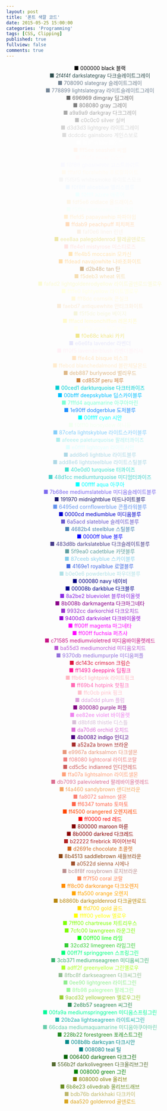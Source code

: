 ```yaml
---
layout: post
title: '폰트 색깔 코드'
date: 2015-05-25 15:00:00
categories: 'Programming'
tags: [CSS, Clipping]
published: true
fullview: false
comments: true
---
```


<div style="text-align:center;">
	<p>
		<font color="#000000">■ 000000 black 블랙<br/></font>
		<font color="#2f4f4f">■ 2f4f4f darkslategray 다크슬레이트그레이<br/></font>
		<font color="#708090">■ 708090 slategray 슬레이트그레이 <br/></font>
		<font color="#778899">■ 778899 lightslategray 라이트슬레이트그레이<br/></font>
		<font color="#696969">■ 696969 dimgray 딤그레이<br/></font>
		<font color="#808080">■ 808080 gray 그레이<br/></font>
		<font color="#a9a9a9">■ a9a9a9 darkgray 다크그레이<br/></font>
		<font color="#c0c0c0">■ c0c0c0 silver 실버<br/></font>
		<font color="#d3d3d3">■ d3d3d3 lightgrey 라이트그레이<br/></font>
		<font color="#dcdcdc">■ dcdcdc gainsboro 게인스보로<br/></font>
		<font color="#ffffff">■ ffffff white 화이트<br/></font>
		<font color="#fff5ee">■ fff5ee seashell 씨쉘<br/></font>
		<font color="#fffafa">■ fffafa snow 스노우<br/></font>
		<font color="#f8f8ff">■ f8f8ff ghostwhite 고스트화이트<br/></font>
		<font color="#fffaf0">■ fffaf0 floralwhite 후로랄화이트<br/></font>
		<font color="#f5f5f5">■ f5f5f5 whitesmoke 화이트스모크<br/></font>
		<font color="#f0f8ff">■ f0f8ff aliceblue 앨리스블루<br/></font>
		<font color="#f0ffff">■ f0ffff azure 애쥬어<br/></font>
		<font color="#fdf5e6">■ fdf5e6 oldlace 올드래이스<br/></font>
		<font color="#f5fffa">■ f5fffa mintcream 민트크림<br/></font>
		<font color="#ffefd5">■ ffefd5 papayawhip 파파야윕<br/></font>
		<font color="#ffdab9">■ ffdab9 peachpuff 피치퍼프<br/></font>
		<font color="#faf0e6">■ faf0e6 linen 린넨<br/></font>
		<font color="#eee8aa">■ eee8aa palegoldenrod 팔레골덴로드<br/></font>
		<font color="#ffe4e1">■ ffe4e1 mistyrose 미스티로즈<br/></font>
		<font color="#ffe4b5">■ ffe4b5 moccasin 모카신<br/></font>
		<font color="#ffdead">■ ffdead navajowhite 나바조화이트<br/></font>
		<font color="#d2b48c">■ d2b48c tan 탄<br/></font>
		<font color="#f5deb3">■ f5deb3 wheat 위트<br/></font>
		<font color="#fafad2">■ fafad2 lightgoldenrodyellow 라이트골덴로드옐로우<br/></font>
		<font color="#ffffe0">■ ffffe0 lightyellow 라이트옐로우<br/></font>
		<font color="#fff8dc">■ fff8dc cornsilk 콘실크<br/></font>
		<font color="#faebd7">■ faebd7 antiquewhite 안티크화이트<br/></font>
		<font color="#f5f5dc">■ f5f5dc beige 베이지<br/></font>
		<font color="#fffacd">■ fffacd lemonchiffon 레몬치폰 <br/></font>
		<font color="#fffff0">■ fffff0 ivory 아이보리<br/></font>
		<font color="#f0e68c">■ f0e68c khaki 카키<br/></font>
		<font color="#e6e6fa">■ e6e6fa lavender 라벤더<br/></font>
		<font color="#fff0f5">■ fff0f5 lavenderblush 라벤더블러시<br/></font>
		<font color="#ffe4c4">■ ffe4c4 bisque 비스크<br/></font>
		<font color="#ffebcd">■ ffebcd blanchedalmond 블란체달몬드<br/></font>
		<font color="#deb887">■ deb887 burlywood 벌리우드<br/></font>
		<font color="#cd853f">■ cd853f peru 페루<br/></font>
		<font color="#00ced1">■ 00ced1 darkturquoise 다크터콰이즈<br/></font>
		<font color="#00bfff">■ 00bfff deepskyblue 딥스카이블루<br/></font>
		<font color="#7fffd4">■ 7fffd4 aquamarine 아쿠아마린<br/></font>
		<font color="#1e90ff">■ 1e90ff dodgerblue 도저블루<br/></font>
		<font color="#00ffff">■ 00ffff cyan 시안<br/></font>
		<font color="#f0fff0">■ f0fff0 honeydew 허니듀<br/></font>
		<font color="#87cefa">■ 87cefa lightskyblue 라이트스카이블루<br/></font>
		<font color="#afeeee">■ afeeee paleturquoise 팔레터콰이즈<br/></font>
		<font color="#e0ffff">■ e0ffff lightcyan 라이트시안<br/></font>
		<font color="#add8e6">■ add8e6 lightblue 라이트블루<br/></font>
		<font color="#add8e6">■ add8e6 lightsteelblue 라이트스틸블루<br/></font>
		<font color="#40e0d0">■ 40e0d0 turquoise 터콰이즈<br/></font>
		<font color="#48d1cc">■ 48d1cc mediumturquoise 미디엄터콰이즈<br/></font>
		<font color="#00ffff">■ 00ffff aqua 아쿠아<br/></font>
		<font color="#7b68ee">■ 7b68ee mediumslateblue 미디움슬레이트블루<br/></font>
		<font color="#191970">■ 191970 midnightblue 미드나이트블루<br/></font>
		<font color="#6495ed">■ 6495ed cornflowerblue 콘플라워블루<br/></font>
		<font color="#0000cd">■ 0000cd mediumblue 미디움블루<br/></font>
		<font color="#6a5acd">■ 6a5acd slateblue 슬레이트블루<br/></font>
		<font color="#4682b4">■ 4682b4 steelblue 스틸블루<br/></font>
		<font color="#0000ff">■ 0000ff blue 블루<br/></font>
		<font color="#483d8b">■ 483d8b darkslateblue 다크슬레이트블루<br/></font>
		<font color="#5f9ea0">■ 5f9ea0 cadetblue 카뎃블루<br/></font>
		<font color="#87ceeb">■ 87ceeb skyblue 스카이블루<br/></font>
		<font color="#4169e1">■ 4169e1 royalblue 로열블루<br/></font>
		<font color="#b0e0e6">■ b0e0e6 powderblue 파우더블루<br/></font>
		<font color="#000080">■ 000080 navy 네이비<br/></font>
		<font color="#00008b">■ 00008b darkblue 다크블루<br/></font>
		<font color="#8a2be2">■ 8a2be2 blueviolet 블루바이올렛<br/></font>
		<font color="#8b008b">■ 8b008b darkmagenta 다크마그네타<br/></font>
		<font color="#9932cc">■ 9932cc darkorchid 다크오치드<br/></font>
		<font color="#9400d3">■ 9400d3 darkviolet 다크바이올렛<br/></font>
		<font color="#ff00ff">■ ff00ff magenta 마그네타<br/></font>
		<font color="#ff00ff">■ ff00ff fuchsia 퍼츠샤<br/></font>
		<font color="#c71585">■ c71585 mediumvioletred 미디움바이올렛레드<br/></font>
		<font color="#ba55d3">■ ba55d3 mediumorchid 미디움오치드<br/></font>
		<font color="#9370db">■ 9370db mediumpurple 미디움퍼플<br/></font>
		<font color="#dc143c">■ dc143c crimson 크림슨<br/></font>
		<font color="#ff1493">■ ff1493 deeppink 딥핑크<br/></font>
		<font color="#ffb6c1">■ ffb6c1 lightpink 라이트핑크<br/></font>
		<font color="#ff69b4">■ ff69b4 hotpink 핫핑크<br/></font>
		<font color="#ffc0cb">■ ffc0cb pink 핑크<br/></font>
		<font color="#dda0dd">■ dda0dd plum 플럼<br/></font>
		<font color="#800080">■ 800080 purple 퍼플<br/></font>
		<font color="#ee82ee">■ ee82ee violet 바이올렛<br/></font>
		<font color="#d8bfd8">■ d8bfd8 thistle 디스틀<br/></font>
		<font color="#da70d6">■ da70d6 orchid 오치드<br/></font>
		<font color="#4b0082">■ 4b0082 indigo 인디고<br/></font>
		<font color="#a52a2a">■ a52a2a brown 브라운<br/></font>
		<font color="#e9967a">■ e9967a darksalmon 다크샐몬<br/></font>
		<font color="#f08080">■ f08080 lightcoral 라이트코랄<br/></font>
		<font color="#cd5c5c">■ cd5c5c indianred 인디안레드<br/></font>
		<font color="#ffa07a">■ ffa07a lightsalmon 라이트샐몬<br/></font>
		<font color="#db7093">■ db7093 palevioletred 팔레바이올렛레드<br/></font>
		<font color="#f4a460">■ f4a460 sandybrown 샌디브라운<br/></font>
		<font color="#fa8072">■ fa8072 salmon 샐몬<br/></font>
		<font color="#ff6347">■ ff6347 tomato 토마토<br/></font>
		<font color="#ff4500">■ ff4500 orangered 오렌지레드<br/></font>
		<font color="#ff0000">■ ff0000 red 레드<br/></font>
		<font color="#800000">■ 800000 maroon 마룬<br/></font>
		<font color="#8b0000">■ 8b0000 darkred 다크레드<br/></font>
		<font color="#b22222">■ b22222 firebrick 파이어브릭<br/></font>
		<font color="#d2691e">■ d2691e chocolate 초콜렛<br/></font>
		<font color="#8b4513">■ 8b4513 saddlebrown 새들브라운<br/></font>
		<font color="#a0522d">■ a0522d sienna 시에나<br/></font>
		<font color="#bc8f8f">■ bc8f8f rosybrown 로지브라운<br/></font>
		<font color="#ff7f50">■ ff7f50 coral 코랄<br/></font>
		<font color="#ff8c00">■ ff8c00 darkorange 다크오렌지<br/></font>
		<font color="#ffa500">■ ffa500 orange 오렌지<br/></font>
		<font color="#b8860b">■ b8860b darkgoldenrod 다크골덴로드<br/></font>
		<font color="#ffd700">■ ffd700 gold 골드<br/></font>
		<font color="#ffff00">■ ffff00 yellow 옐로우<br/></font>
		<font color="#7fff00">■ 7fff00 chartreuse 차트리우스<br/></font>
		<font color="#7cfc00">■ 7cfc00 lawngreen 라운그린<br/></font>
		<font color="#00ff00">■ 00ff00 lime 라임<br/></font>
		<font color="#32cd32">■ 32cd32 limegreen 라임그린<br/></font>
		<font color="#00ff7f">■ 00ff7f springgreen 스프링그린<br/></font>
		<font color="#3cb371">■ 3cb371 mediumseagreen 미디움씨그린<br/></font>
		<font color="#adff2f">■ adff2f greenyellow 그린옐로우<br/></font>
		<font color="#8fbc8f">■ 8fbc8f darkseagreen 다크씨그린<br/></font>
		<font color="#90ee90">■ 0ee90 lightgreen 라이트그린<br/></font>
		<font color="#98fb98">■ 8fb98 palegreen 팔레그린<br/></font>
		<font color="#9acd32">■ 9acd32 yellowgreen 옐로우그린<br/></font>
		<font color="#2e8b57">■ 2e8b57 seagreen 씨그린<br/></font>
		<font color="#00fa9a">■ 00fa9a mediumspringgreen 미디움스프링그린<br/></font>
		<font color="#20b2aa">■ 20b2aa lightseagreen 라이트씨그린<br/></font>
		<font color="#66cdaa">■ 66cdaa mediumaquamarine 미디움아쿠아마린<br/></font>
		<font color="#228b22">■ 228b22 forestgreen 포레스트그린<br/></font>
		<font color="#008b8b">■ 008b8b darkcyan 다크시안<br/></font>
		<font color="#008080">■ 008080 teal 틸<br/></font>
		<font color="#006400">■ 006400 darkgreen 다크그린<br/></font>
		<font color="#556b2f">■ 556b2f darkolivegreen 다크올리브그린<br/></font>
		<font color="#008000">■ 008000 green 그린<br/></font>
		<font color="#808000">■ 808000 olive 올리브<br/></font>
		<font color="#6b8e23">■ 6b8e23 olivedrab 올리브드래브<br/></font>
		<font color="#bdb76b">■ bdb76b darkkhaki 다크카이<br/></font>
		<font color="#daa520">■ daa520 goldenrod 골덴로드
	</p>
</div>
